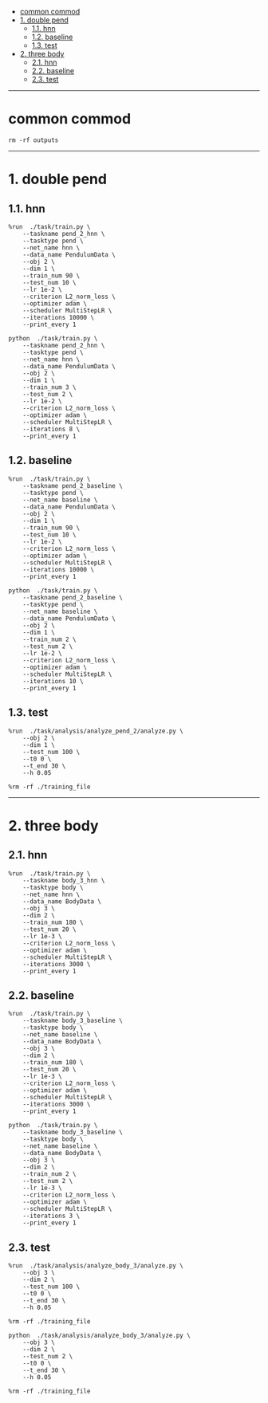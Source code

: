 - [common commod](#common-commod)
- [1. double pend](#1-double-pend)
  - [1.1. hnn](#11-hnn)
  - [1.2. baseline](#12-baseline)
  - [1.3. test](#13-test)
- [2. three body](#2-three-body)
  - [2.1. hnn](#21-hnn)
  - [2.2. baseline](#22-baseline)
  - [2.3. test](#23-test)

---

# common commod

```
rm -rf outputs 
```

---

# 1. double pend

## 1.1. hnn
``` 
%run  ./task/train.py \
    --taskname pend_2_hnn \
    --tasktype pend \
    --net_name hnn \
    --data_name PendulumData \
    --obj 2 \
    --dim 1 \
    --train_num 90 \
    --test_num 10 \
    --lr 1e-2 \
    --criterion L2_norm_loss \
    --optimizer adam \
    --scheduler MultiStepLR \
    --iterations 10000 \
    --print_every 1
``` 

``` 
python  ./task/train.py \
    --taskname pend_2_hnn \
    --tasktype pend \
    --net_name hnn \
    --data_name PendulumData \
    --obj 2 \
    --dim 1 \
    --train_num 3 \
    --test_num 2 \
    --lr 1e-2 \
    --criterion L2_norm_loss \
    --optimizer adam \
    --scheduler MultiStepLR \
    --iterations 8 \
    --print_every 1
``` 

## 1.2. baseline
```
%run  ./task/train.py \
    --taskname pend_2_baseline \
    --tasktype pend \
    --net_name baseline \
    --data_name PendulumData \
    --obj 2 \
    --dim 1 \
    --train_num 90 \
    --test_num 10 \
    --lr 1e-2 \
    --criterion L2_norm_loss \
    --optimizer adam \
    --scheduler MultiStepLR \
    --iterations 10000 \
    --print_every 1
```

```
python  ./task/train.py \
    --taskname pend_2_baseline \
    --tasktype pend \
    --net_name baseline \
    --data_name PendulumData \
    --obj 2 \
    --dim 1 \
    --train_num 2 \
    --test_num 2 \
    --lr 1e-2 \
    --criterion L2_norm_loss \
    --optimizer adam \
    --scheduler MultiStepLR \
    --iterations 10 \
    --print_every 1
```

## 1.3. test
```
%run  ./task/analysis/analyze_pend_2/analyze.py \
    --obj 2 \
    --dim 1 \
    --test_num 100 \
    --t0 0 \
    --t_end 30 \
    --h 0.05

%rm -rf ./training_file
```

---

# 2. three body

## 2.1. hnn
```
%run  ./task/train.py \
    --taskname body_3_hnn \
    --tasktype body \
    --net_name hnn \
    --data_name BodyData \
    --obj 3 \
    --dim 2 \
    --train_num 180 \
    --test_num 20 \
    --lr 1e-3 \
    --criterion L2_norm_loss \
    --optimizer adam \
    --scheduler MultiStepLR \
    --iterations 3000 \
    --print_every 1
```


## 2.2. baseline
```
%run  ./task/train.py \
    --taskname body_3_baseline \
    --tasktype body \
    --net_name baseline \
    --data_name BodyData \
    --obj 3 \
    --dim 2 \
    --train_num 180 \
    --test_num 20 \
    --lr 1e-3 \
    --criterion L2_norm_loss \
    --optimizer adam \
    --scheduler MultiStepLR \
    --iterations 3000 \
    --print_every 1
```

```
python  ./task/train.py \
    --taskname body_3_baseline \
    --tasktype body \
    --net_name baseline \
    --data_name BodyData \
    --obj 3 \
    --dim 2 \
    --train_num 2 \
    --test_num 2 \
    --lr 1e-3 \
    --criterion L2_norm_loss \
    --optimizer adam \
    --scheduler MultiStepLR \
    --iterations 3 \
    --print_every 1
```

## 2.3. test
```
%run  ./task/analysis/analyze_body_3/analyze.py \
    --obj 3 \
    --dim 2 \
    --test_num 100 \
    --t0 0 \
    --t_end 30 \
    --h 0.05

%rm -rf ./training_file
```

```
python  ./task/analysis/analyze_body_3/analyze.py \
    --obj 3 \
    --dim 2 \
    --test_num 2 \
    --t0 0 \
    --t_end 30 \
    --h 0.05

%rm -rf ./training_file
```